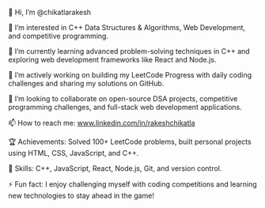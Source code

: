 👋 Hi, I’m @chikatlarakesh

👀 I’m interested in C++ Data Structures & Algorithms, Web Development, and competitive programming.

🌱 I’m currently learning advanced problem-solving techniques in C++ and exploring web development frameworks like React and Node.js.

💼 I’m actively working on building my LeetCode Progress with daily coding challenges and sharing my solutions on GitHub.

💞️ I’m looking to collaborate on open-source DSA projects, competitive programming challenges, and full-stack web development applications.

📫 How to reach me: www.linkedin.com/in/rakeshchikatla

🏆 Achievements: Solved 100+ LeetCode problems, built personal projects using HTML, CSS, JavaScript, and C++.

🔧 Skills: C++, JavaScript, React, Node.js, Git, and version control.

⚡ Fun fact: I enjoy challenging myself with coding competitions and learning new technologies to stay ahead in the game!
